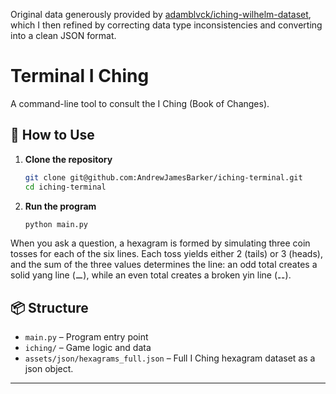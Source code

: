 Original data generously provided by [adamblvck/iching-wilhelm-dataset](https://github.com/adamblvck/iching-wilhelm-dataset/tree/master), which I then refined by correcting data type inconsistencies and converting into a clean JSON format.

# Terminal I Ching

A command-line tool to consult the I Ching (Book of Changes).

## 🌱 How to Use

1. **Clone the repository**

   ```bash
   git clone git@github.com:AndrewJamesBarker/iching-terminal.git
   cd iching-terminal
   ```

2. **Run the program**

   ```bash
   python main.py
   ```

When you ask a question, a hexagram is formed by simulating three coin tosses for each of the six lines. Each toss yields either 2 (tails) or 3 (heads), and the sum of the three values determines the line: an odd total creates a solid yang line (⚊), while an even total creates a broken yin line (⚋).

## 📦 Structure

* `main.py` – Program entry point
* `iching/` – Game logic and data
* `assets/json/hexagrams_full.json` – Full I Ching hexagram dataset as a json object.


---

